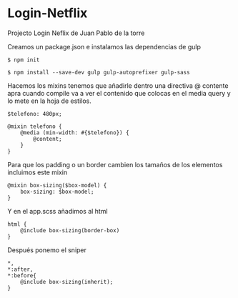 # Login-Netflix
Projecto Login Neflix de Juan Pablo de la torre

Creamos un package.json e instalamos las dependencias de gulp

`$ npm init`

`$ npm install --save-dev gulp gulp-autoprefixer gulp-sass`

Hacemos los mixins tenemos que añadirle dentro una directiva @ contente apra cuando compile va a ver el contenido que colocas en el media query y lo mete en la hoja de estilos.

```
$telefono: 480px;

@mixin telefono {
    @media (min-width: #{$telefono}) {
        @content;
    }
}
```

Para que los padding o un border cambien los tamaños de los elementos incluimos este mixin

```
@mixin box-sizing($box-model) {
    box-sizing: $box-model;
}
```

Y en el app.scss añadimos al html

```
html {
    @include box-sizing(border-box)
}
```
Después ponemo el sniper 

```
*,
*:after,
*:before{
    @include box-sizing(inherit);
}
```